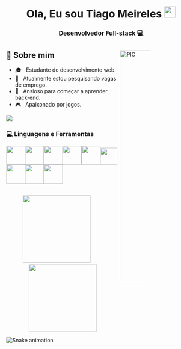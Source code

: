 <h1 align="center">Ola, Eu sou Tiago Meireles <img width="30px" src="https://user-images.githubusercontent.com/5679180/79618120-0daffb80-80be-11ea-819e-d2b0fa904d07.gif" /></h1>
<h3 align="center">Desenvolvedor Full-stack 💻</h3>
<div>
<img width = "40%" align="right" alt="PIC" src="https://www.publicitarioscriativos.com/wp-content/uploads/2019/03/deekay-vie-agence-designer-1.gif" />
<div align="left">
  <h2> 🤯 Sobre mim </h2>

  - 🎓 &nbsp; Estudante de desenvolvimento web.
  - 💼 &nbsp; Atualmente estou pesquisando vagas de emprego.
  - 🌱 &nbsp; Ansioso para começar a aprender back-end.
  - 🎮 &nbsp; Apaixonado por jogos.
  <a href="https://www.linkedin.com/in/tiago-meireles-tsm/">
    <img src="https://img.shields.io/badge/LinkedIn-0077B5?style=for-the-badge&logo=linkedin&logoColor=white"/>
  </a>
</div>
</div>
<div>
  <h3> 💻 Linguagens e Ferramentas </h3>
  <p>
   <img src="https://cdn.icon-icons.com/icons2/2415/PNG/512/react_original_logo_icon_146374.png" width="50"><img src="https://cdn.icon-icons.com/icons2/2415/PNG/512/html_plain_wordmark_logo_icon_146476.png"   width="50"><img src="https://cdn.icon-icons.com/icons2/2415/PNG/512/css_plain_wordmark_logo_icon_146574.png" width="50"><img src="https://cdn.icon-icons.com/icons2/2415/PNG/512/redux_original_logo_icon_146365.png" width="50"><img src="https://cdn.icon-icons.com/icons2/2415/PNG/512/git_plain_logo_icon_146507.png" width="50"><img src="https://cdn.discordapp.com/attachments/945852041631240222/946848235849408582/download.png" width="45"><img src="https://cdn.icon-icons.com/icons2/2107/PNG/512/file_type_jest_icon_130514.png" width="50"><img src="https://cdn.icon-icons.com/icons2/2107/PNG/512/file_type_vscode_icon_130084.png" width="50"><img src="https://testing-library.com/img/octopus-128x128.png" width="50">
  <p>
</div> 
<br/>
<div align="center">
  <img height="180em" src="https://github-readme-stats.vercel.app/api/top-langs/?username=tiago195&theme=dracula&hide_langs_below=1"/>
  &nbsp;&nbsp;&nbsp;&nbsp;
  <img height="180em" src="https://github-readme-stats.vercel.app/api?username=Tiago195&show_icons=true&theme=dracula&include_all_commits=true&count_private=true"/>
</div>

![Snake animation](https://github.com/Tiago195/Tiago195/blob/output/github-contribution-grid-snake.svg)
</div>  
<!--
**Tiago195/Tiago195** is a ✨ _special_ ✨ repository because its `README.md` (this file) appears on your GitHub profile.

Here are some ideas to get you started:

- 🔭 I’m currently working on ...
- 🌱 I’m currently learning ...
- 👯 I’m looking to collaborate on ...
- 🤔 I’m looking for help with ...
- 💬 Ask me about ...
- 📫 How to reach me: ...
- 😄 Pronouns: ...
- ⚡ Fun fact: ...
-->
